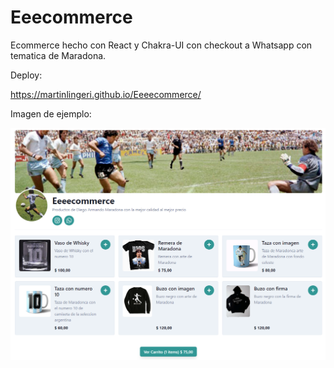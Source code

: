 # Eeecommerce

Ecommerce hecho con React y Chakra-UI con checkout a Whatsapp con tematica de Maradona.

Deploy:

https://martinlingeri.github.io/Eeeecommerce/

Imagen de ejemplo:

![demo](src/images/ecommerceDemo.png)

